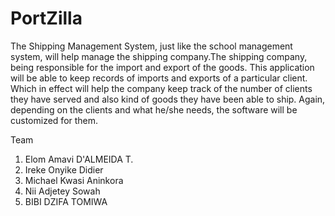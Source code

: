 PortZilla
=========

The Shipping Management System, just like the school management system, will help manage the shipping company.The shipping company, being responsible for the import and export of the goods.
This application will be able to keep records of imports and exports of a particular client. Which in effect
will help the company keep track of the number of clients they have served and also kind of goods they
have been able to ship. Again, depending on the clients and what he/she needs, the software will be
customized for them.

Team

1. Elom Amavi D'ALMEIDA T.
2. Ireke Onyike Didier
3. Michael Kwasi Aninkora
4. Nii Adjetey Sowah
5. BIBI DZIFA TOMIWA
